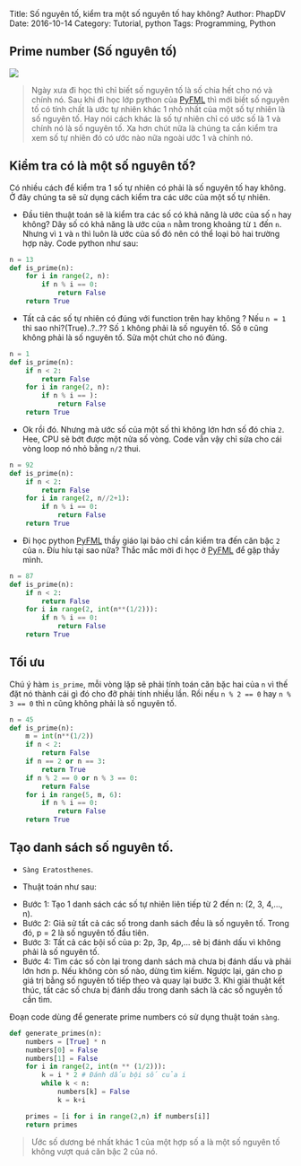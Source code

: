 Title: Số nguyên tố, kiểm tra một số nguyên tố hay không?
Author: PhapDV
Date: 2016-10-14
Category: Tutorial, python
Tags: Programming, Python

## Prime number (Số nguyên tố)
![](https://upload.wikimedia.org/wikipedia/commons/b/b8/Animation_Sieb_des_Eratosthenes_%28vi%29.gif)
> Ngày xưa đi học thì chỉ biết số nguyên tố là số chia hết cho nó và chính nó. Sau khi đi học lớp python của [PyFML](http://pymi.vn) thì mới biết số nguyên tố có tính chất là ước tự nhiên khác 1 nhỏ nhất của một số tự nhiên là số nguyên tố. Hay nói cách khác là số tự nhiên chỉ có ước số là 1 và chính nó là số nguyên tố. Xa hơn chút nữa là chúng ta cần kiểm tra xem số tự nhiên đó có ước nào nữa ngoài ước 1 và chính nó.

## Kiểm tra có là một số nguyên tố?
Có nhiều cách để kiểm tra 1 số tự nhiên có phải là số nguyên tố hay không. Ở đây chúng ta sẽ sử dụng cách kiểm tra các ước của một số tự nhiên.

+ Đầu tiên thuật toán sẽ là kiểm tra các số có khả năng là ước của số `n` hay không? Dãy số có khả năng là ước của `n` nằm trong khoảng từ `1` đến `n`. Nhưng vì `1` và `n` thì luôn là ước của số đó nên có thể loại bỏ hai trường hợp này. Code python như sau:

```python
n = 13
def is_prime(n):
    for i in range(2, n):
        if n % i == 0:
            return False
    return True
```
+ Tất cả các số tự nhiên có đúng với function trên hay không ? Nếu `n = 1` thì sao nhỉ?(True)..?..?? Số `1` không phải là số nguyên tố. Số `0` cũng không phải là số nguyên tố. Sửa một chút cho nó đúng.

```python
n = 1
def is_prime(n):
    if n < 2:
        return False
    for i in range(2, n):
        if n % i == ):
            return False
    return True
```
+ Ok rồi đó. Nhưng mà ước số của một số thì không lớn hơn số đó chia `2`. Hee, CPU sẽ bớt được một nửa số vòng. Code vẫn vậy chỉ sửa cho cái vòng loop nó nhỏ bằng `n/2` thui.

```python
n = 92
def is_prime(n):
    if n < 2:
        return False
    for i in range(2, n//2+1):
        if n % i == 0:
            return False
    return True
```
+ Đi học python [PyFML](http://pymi.vn) thầy giáo lại bảo chỉ cần kiểm tra đến căn bậc `2` của `n`. Đíu hỉu tại sao nữa? Thắc mắc mời đi học ở [PyFML](http://pymi.vn) để gặp thầy mình.

```python
n = 87
def is_prime(n):
    if n < 2:
        return False
    for i in range(2, int(n**(1/2))):
        if n % i == 0:
            return False
    return True
```
## Tối ưu
Chú ý hàm `is_prime`, mỗi vòng lặp sẽ phải tính toán căn bặc hai của `n` vì thế đặt nó thành cái gì đó cho đỡ phải tính nhiều lần. Rồi nếu `n % 2 == 0` hay `n % 3 == 0` thì n cũng không phải là số nguyên tố.

```python
n = 45
def is_prime(n):
    m = int(n**(1/2))
    if n < 2:
        return False
    if n == 2 or n == 3:
        return True
    if n % 2 == 0 or n % 3 == 0:
        return False
    for i in range(5, m, 6):
        if n % i == 0:
            return False
    return True
```
## Tạo danh sách số nguyên tố.

+ `Sàng Eratosthenes`.

+ Thuật toán như sau:
 - Bước 1: Tạo 1 danh sách các số tự nhiên liên tiếp từ 2 đến n: (2, 3, 4,..., n).
 - Bước 2: Giả sử tất cả các số trong danh sách đều là số nguyên tố. Trong đó, p = 2 là số nguyên tố đầu tiên.
 - Bước 3: Tất cả các bội số của p: 2p, 3p, 4p,... sẽ bị đánh dấu vì không phải là số nguyên tố.
 - Bước 4: Tìm các số còn lại trong danh sách mà chưa bị đánh dấu và phải lớn hơn p. Nếu không còn số nào, dừng tìm kiếm. Ngược lại, gán cho p giá trị bằng số nguyên tố tiếp theo và quay lại bước 3.
Khi giải thuật kết thúc, tất các số chưa bị đánh dấu trong danh sách là các số nguyên tố cần tìm.

Đoạn code dùng để generate prime numbers có sử dụng thuật toán `sàng`.

```python
def generate_primes(n):
    numbers = [True] * n
    numbers[0] = False
    numbers[1] = False
    for i in range(2, int(n ** (1/2))):
        k = i * 2 # Đánh dấu bội số của i
        while k < n:
            numbers[k] = False
            k = k+i

    primes = [i for i in range(2,n) if numbers[i]]
    return primes
```
> Ước số dương bé nhất khác 1 của một hợp số a là một số nguyên tố không vượt quá căn bậc 2 của nó.
